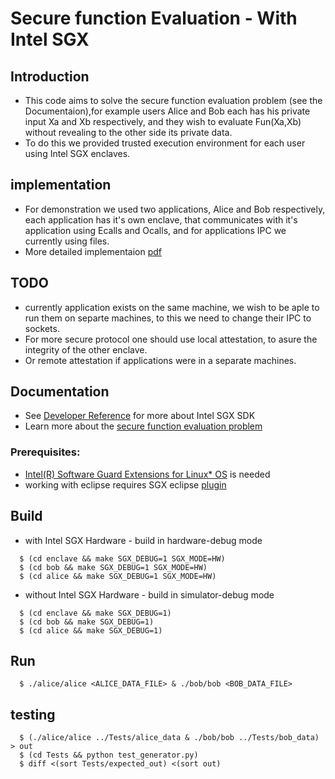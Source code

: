 Secure function Evaluation - With Intel SGX
================================================


Introduction
------------
- This code aims to solve the secure function evaluation problem (see the Documentaion),for example users Alice and Bob each has his private input Xa and Xb respectively, and they wish to evaluate Fun(Xa,Xb) without revealing to the other side its private data.
- To do this we provided trusted execution environment for each user using Intel SGX enclaves.

implementation  
------------
- For demonstration we used two applications, Alice and Bob respectively, each application has it's own enclave, that communicates with it's application using Ecalls and Ocalls, and for applications IPC we currently using files. 
- More detailed implementaion [pdf](https://github.com/ashrafyassin/SGX_secure_function_evaluation/blob/master/secure_function_evaluation-SGX.pdf)

TODO
-------------
- currently application exists on the same machine, we wish to be aple to run them on separte machines, to this we need to change their IPC to sockets.
- For more secure protocol one should use local attestation, to asure the integrity of the other enclave.
- Or remote attestation if applications were in a separate machines.

Documentation
-------------
- See [Developer Reference](https://01.org/sites/default/files/documentation/intel_sgx_sdk_developer_reference_for_linux_os_pdf.pdf) for more about Intel SGX SDK
- Learn more about the [secure function evaluation problem](https://crypto.stanford.edu/pbc/notes/crypto/sfe.html)


### Prerequisites:
- [Intel(R) Software Guard Extensions for Linux* OS](https://github.com/intel/linux-sgx) is needed
- working with eclipse requires SGX eclipse [plugin](https://github.com/intel/linux-sgx/tree/master/Linux_SGXEclipsePlugin)


Build  
-----------------------------------------
  * with Intel SGX Hardware	- build in hardware-debug mode
  ```
    $ (cd enclave && make SGX_DEBUG=1 SGX_MODE=HW)
    $ (cd bob && make SGX_DEBUG=1 SGX_MODE=HW)
    $ (cd alice && make SGX_DEBUG=1 SGX_MODE=HW)
  ```
  * without Intel SGX Hardware - build in simulator-debug mode
  ```
    $ (cd enclave && make SGX_DEBUG=1)
    $ (cd bob && make SGX_DEBUG=1)
    $ (cd alice && make SGX_DEBUG=1)
  ```

Run  
-----------------------------------------
  ```
    $ ./alice/alice <ALICE_DATA_FILE> & ./bob/bob <BOB_DATA_FILE> 
  ```


testing 
-----------------------------------------
  ```
    $ (./alice/alice ../Tests/alice_data & ./bob/bob ../Tests/bob_data) > out
    $ (cd Tests && python test_generator.py)
    $ diff <(sort Tests/expected_out) <(sort out)
  ```
